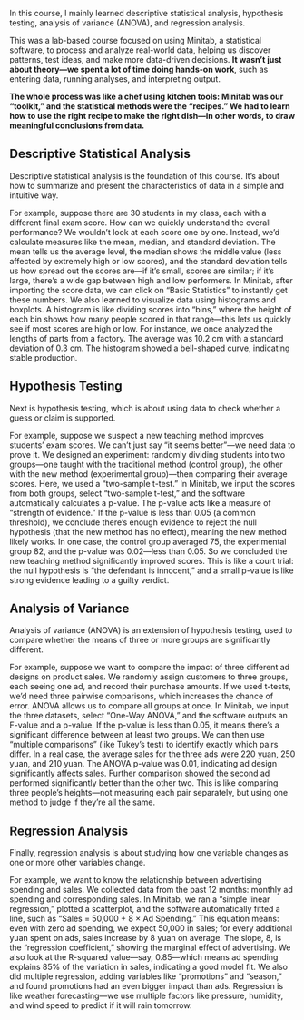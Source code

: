 In this course, I mainly learned descriptive statistical analysis, hypothesis testing, analysis of variance (ANOVA), and regression analysis. 

This was a lab-based course focused on using Minitab, a statistical software, to process and analyze real-world data, helping us discover patterns, test ideas, and make more data-driven decisions. **It wasn’t just about theory—we spent a lot of time doing hands-on work**, such as entering data, running analyses, and interpreting output. 

**The whole process was like a chef using kitchen tools: Minitab was our “toolkit,” and the statistical methods were the “recipes.” We had to learn how to use the right recipe to make the right dish—in other words, to draw meaningful conclusions from data.**

## Descriptive Statistical Analysis

Descriptive statistical analysis is the foundation of this course. It’s about how to summarize and present the characteristics of data in a simple and intuitive way. 

For example, suppose there are 30 students in my class, each with a different final exam score. How can we quickly understand the overall performance? We wouldn’t look at each score one by one. Instead, we’d calculate measures like the mean, median, and standard deviation. The mean tells us the average level, the median shows the middle value (less affected by extremely high or low scores), and the standard deviation tells us how spread out the scores are—if it’s small, scores are similar; if it’s large, there’s a wide gap between high and low performers. In Minitab, after importing the score data, we can click on “Basic Statistics” to instantly get these numbers. We also learned to visualize data using histograms and boxplots. A histogram is like dividing scores into “bins,” where the height of each bin shows how many people scored in that range—this lets us quickly see if most scores are high or low. For instance, we once analyzed the lengths of parts from a factory. The average was 10.2 cm with a standard deviation of 0.3 cm. The histogram showed a bell-shaped curve, indicating stable production.

## Hypothesis Testing

Next is hypothesis testing, which is about using data to check whether a guess or claim is supported. 

For example, suppose we suspect a new teaching method improves students’ exam scores. We can’t just say “it seems better”—we need data to prove it. We designed an experiment: randomly dividing students into two groups—one taught with the traditional method (control group), the other with the new method (experimental group)—then comparing their average scores. Here, we used a “two-sample t-test.” In Minitab, we input the scores from both groups, select “two-sample t-test,” and the software automatically calculates a p-value. The p-value acts like a measure of “strength of evidence.” If the p-value is less than 0.05 (a common threshold), we conclude there’s enough evidence to reject the null hypothesis (that the new method has no effect), meaning the new method likely works. In one case, the control group averaged 75, the experimental group 82, and the p-value was 0.02—less than 0.05. So we concluded the new teaching method significantly improved scores. This is like a court trial: the null hypothesis is “the defendant is innocent,” and a small p-value is like strong evidence leading to a guilty verdict.

## Analysis of Variance

Analysis of variance (ANOVA) is an extension of hypothesis testing, used to compare whether the means of three or more groups are significantly different. 

For example, suppose we want to compare the impact of three different ad designs on product sales. We randomly assign customers to three groups, each seeing one ad, and record their purchase amounts. If we used t-tests, we’d need three pairwise comparisons, which increases the chance of error. ANOVA allows us to compare all groups at once. In Minitab, we input the three datasets, select “One-Way ANOVA,” and the software outputs an F-value and a p-value. If the p-value is less than 0.05, it means there’s a significant difference between at least two groups. We can then use “multiple comparisons” (like Tukey’s test) to identify exactly which pairs differ. In a real case, the average sales for the three ads were 220 yuan, 250 yuan, and 210 yuan. The ANOVA p-value was 0.01, indicating ad design significantly affects sales. Further comparison showed the second ad performed significantly better than the other two. This is like comparing three people’s heights—not measuring each pair separately, but using one method to judge if they’re all the same.

## Regression Analysis

Finally, regression analysis is about studying how one variable changes as one or more other variables change. 

For example, we want to know the relationship between advertising spending and sales. We collected data from the past 12 months: monthly ad spending and corresponding sales. In Minitab, we ran a “simple linear regression,” plotted a scatterplot, and the software automatically fitted a line, such as “Sales = 50,000 + 8 × Ad Spending.” This equation means: even with zero ad spending, we expect 50,000 in sales; for every additional yuan spent on ads, sales increase by 8 yuan on average. The slope, 8, is the “regression coefficient,” showing the marginal effect of advertising. We also look at the R-squared value—say, 0.85—which means ad spending explains 85% of the variation in sales, indicating a good model fit. We also did multiple regression, adding variables like “promotions” and “season,” and found promotions had an even bigger impact than ads. Regression is like weather forecasting—we use multiple factors like pressure, humidity, and wind speed to predict if it will rain tomorrow.